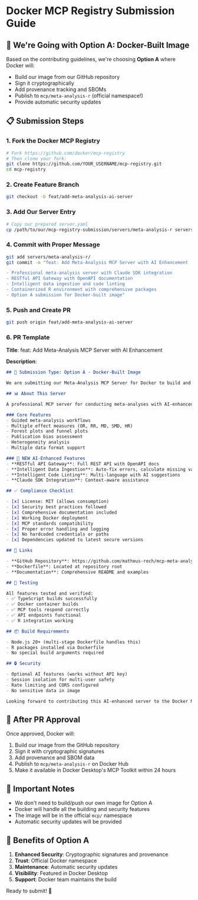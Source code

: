 # Docker MCP Registry Submission Guide

## 🎯 We're Going with Option A: Docker-Built Image

Based on the contributing guidelines, we're choosing **Option A** where Docker will:
- Build our image from our GitHub repository
- Sign it cryptographically
- Add provenance tracking and SBOMs
- Publish to `mcp/meta-analysis-r` (official namespace!)
- Provide automatic security updates

## 📋 Submission Steps

### 1. Fork the Docker MCP Registry
```bash
# Fork https://github.com/docker/mcp-registry
# Then clone your fork:
git clone https://github.com/YOUR_USERNAME/mcp-registry.git
cd mcp-registry
```

### 2. Create Feature Branch
```bash
git checkout -b feat/add-meta-analysis-ai-server
```

### 3. Add Our Server Entry
```bash
# Copy our prepared server.yaml
cp /path/to/our/mcp-registry-submission/servers/meta-analysis-r servers/
```

### 4. Commit with Proper Message
```bash
git add servers/meta-analysis-r/
git commit -m "feat: Add Meta-Analysis MCP Server with AI Enhancement

- Professional meta-analysis server with Claude SDK integration
- RESTful API Gateway with OpenAPI documentation
- Intelligent data ingestion and code linting
- Containerized R environment with comprehensive packages
- Option A submission for Docker-built image"
```

### 5. Push and Create PR
```bash
git push origin feat/add-meta-analysis-ai-server
```

### 6. PR Template

**Title**: feat: Add Meta-Analysis MCP Server with AI Enhancement

**Description**:
```markdown
## 🎯 Submission Type: Option A - Docker-Built Image

We are submitting our Meta-Analysis MCP Server for Docker to build and maintain.

## 📊 About This Server

A professional MCP server for conducting meta-analyses with AI-enhanced capabilities:

### Core Features
- Guided meta-analysis workflows
- Multiple effect measures (OR, RR, MD, SMD, HR)
- Forest plots and funnel plots
- Publication bias assessment
- Heterogeneity analysis
- Multiple data format support

### 🤖 NEW AI-Enhanced Features
- **RESTful API Gateway**: Full REST API with OpenAPI docs
- **Intelligent Data Ingestion**: Auto-fix errors, calculate missing values
- **Intelligent Code Linting**: Multi-language with AI suggestions
- **Claude SDK Integration**: Context-aware assistance

## ✅ Compliance Checklist

- [x] License: MIT (allows consumption)
- [x] Security best practices followed
- [x] Comprehensive documentation included
- [x] Working Docker deployment
- [x] MCP standards compatibility
- [x] Proper error handling and logging
- [x] No hardcoded credentials or paths
- [x] Dependencies updated to latest secure versions

## 🔗 Links

- **GitHub Repository**: https://github.com/matheus-rech/mcp-meta-analysis-with-r
- **Dockerfile**: Located at repository root
- **Documentation**: Comprehensive README and examples

## 🧪 Testing

All features tested and verified:
- ✅ TypeScript builds successfully
- ✅ Docker container builds
- ✅ MCP tools respond correctly
- ✅ API endpoints functional
- ✅ R integration working

## 📦 Build Requirements

- Node.js 20+ (multi-stage Dockerfile handles this)
- R packages installed via Dockerfile
- No special build arguments required

## 🔒 Security

- Optional AI features (works without API key)
- Session isolation for multi-user safety
- Rate limiting and CORS configured
- No sensitive data in image

Looking forward to contributing this AI-enhanced server to the Docker MCP ecosystem!
```

## 🚀 After PR Approval

Once approved, Docker will:
1. Build our image from the GitHub repository
2. Sign it with cryptographic signatures
3. Add provenance and SBOM data
4. Publish to `mcp/meta-analysis-r` on Docker Hub
5. Make it available in Docker Desktop's MCP Toolkit within 24 hours

## 📝 Important Notes

- We don't need to build/push our own image for Option A
- Docker will handle all the building and security features
- The image will be in the official `mcp/` namespace
- Automatic security updates will be provided

## 🎉 Benefits of Option A

1. **Enhanced Security**: Cryptographic signatures and provenance
2. **Trust**: Official Docker namespace
3. **Maintenance**: Automatic security updates
4. **Visibility**: Featured in Docker Desktop
5. **Support**: Docker team maintains the build

Ready to submit! 🚀